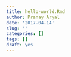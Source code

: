 ```yaml
---
title: hello-world.Rmd
author: Pranay Aryal
date: '2017-04-14'
slug: ''
categories: []
tags: []
draft: yes
---
```


